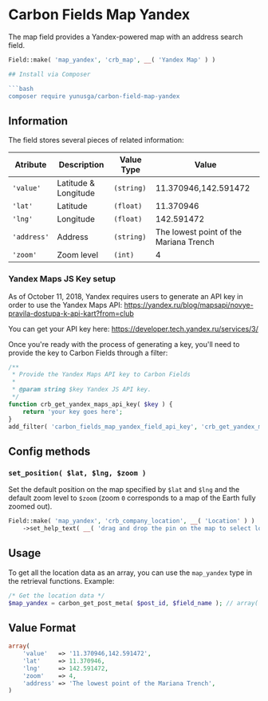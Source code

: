 # Carbon Fields Map Yandex

The map field provides a Yandex-powered map with an address search field.

```php
Field::make( 'map_yandex', 'crb_map', __( 'Yandex Map' ) )

## Install via Composer

```bash
composer require yunusga/carbon-field-map-yandex
```

## Information

The field stores several pieces of related information:

| Atribute    | Description          | Value Type   | Value                                  |
| ------------| -------------------- | ------------ | -------------------------------------- |
| `'value'`   | Latitude & Longitude | `(string)`   | 11.370946,142.591472                   |
| `'lat'`     | Latitude             | `(float)`    | 11.370946                              |
| `'lng'`     | Longitude            | `(float)`    | 142.591472                             |
| `'address'` | Address              | `(string)`   | The lowest point of the Mariana Trench |
| `'zoom'`    | Zoom level           | `(int)`      | 4                                      |

### Yandex Maps JS Key setup

As of October 11, 2018, Yandex requires users to generate an API key in order to use the Yandex Maps API: <https://yandex.ru/blog/mapsapi/novye-pravila-dostupa-k-api-kart?from=club>

You can get your API key here: https://developer.tech.yandex.ru/services/3/

Once you're ready with the process of generating a key, you'll need to provide the key to Carbon Fields through a filter:

```php
/**
 * Provide the Yandex Maps API key to Carbon Fields
 * 
 * @param string $key Yandex JS API key.
 */
function crb_get_yandex_maps_api_key( $key ) {
	return 'your key goes here';
}
add_filter( 'carbon_fields_map_yandex_field_api_key', 'crb_get_yandex_maps_api_key' );
```

## Config methods

### `set_position( $lat, $lng, $zoom )`

Set the default position on the map specified by `$lat` and `$lng` and the default zoom level to `$zoom` (zoom `0` corresponds to a map of the Earth fully zoomed out).

```php
Field::make( 'map_yandex', 'crb_company_location', __( 'Location' ) )
	->set_help_text( __( 'drag and drop the pin on the map to select location' ) )
```

## Usage

To get all the location data as an array, you can use the `map_yandex` type in the retrieval functions. Example:

```php
/* Get the location data */
$map_yandex = carbon_get_post_meta( $post_id, $field_name ); // array( 'value' => '40.74866,-73.97982', lat' => 40.74866, 'lng' => -73.97982, 'address' => '45 Park Avenue,  New York, NY 10016', 'zoom' => 8)
```

## Value Format

```php
array(
	'value'   => '11.370946,142.591472',
	'lat'     => 11.370946,
	'lng'     => 142.591472,
	'zoom'    => 4,
	'address' => 'The lowest point of the Mariana Trench',
)
```
